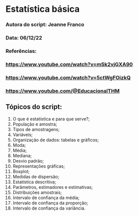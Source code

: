 # Estatística básica

### Autora do script: Jeanne Franco
### Data: 06/12/22
### Referências: 
### https://www.youtube.com/watch?v=mSk2vjGXA90
### https://www.youtube.com/watch?v=5ctWgFOizkQ 
### https://www.youtube.com/@EducacionalTHM

## Tópicos do script:

1. O que é estatística e para que serve?;
2. População e amostra;
3. Tipos de amostragens;
4. Variáveis;
5. Organização de dados: tabelas e gráficos;
6. Moda;
7. Média;
8. Mediana;
9. Desvio padrão;
10. Representações gráficas;
11. Boxplot;
12. Medidas de dispersão;
13. Estatística descritiva;
14. Parâmetros, estimadores e estimativas;
15. Distribuições amostrais;
16. Intervalo de confiança da média;
17. Intervalo de confiança da proporção;
18. Intervalo de confiança da variância.

